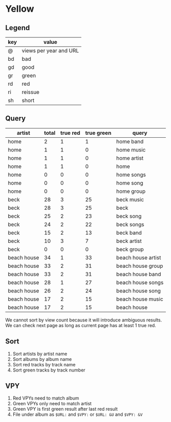 Yellow
======

Legend
------

key | value
----|------
@   | views per year and URL
bd  | bad
gd  | good
gr  | green
rd  | red
ri  | reissue
sh  | short

Query
-----

artist      | total | true red | true green | query
------------|-------|----------|------------|------------------
home        | 2     | 1        | 1          | home band
home        | 1     | 1        | 0          | home music
home        | 1     | 1        | 0          | home artist
home        | 1     | 1        | 0          | home
home        | 0     | 0        | 0          | home songs
home        | 0     | 0        | 0          | home song
home        | 0     | 0        | 0          | home group
beck        | 28    | 3        | 25         | beck music
beck        | 28    | 3        | 25         | beck
beck        | 25    | 2        | 23         | beck song
beck        | 24    | 2        | 22         | beck songs
beck        | 15    | 2        | 13         | beck band
beck        | 10    | 3        | 7          | beck artist
beck        | 0     | 0        | 0          | beck group
beach house | 34    | 1        | 33         | beach house artist
beach house | 33    | 2        | 31         | beach house group
beach house | 33    | 2        | 31         | beach house band
beach house | 28    | 1        | 27         | beach house songs
beach house | 26    | 2        | 24         | beach house song
beach house | 17    | 2        | 15         | beach house music
beach house | 17    | 2        | 15         | beach house

We cannot sort by view count because it will introduce ambiguous results. We
can check next page as long as current page has at least 1 true red.

Sort
-----

1. Sort artists by artist name
2. Sort albums by album name
3. Sort red tracks by track name
4. Sort green tracks by track number

VPY
-----

1. Red VPYs need to match album
2. Green VPYs only need to match artist
3. Green VPY is first green result after last red result
4. File under album as `$URL:` and `$VPY:` or `$URL: &U` and `$VPY: &V`
